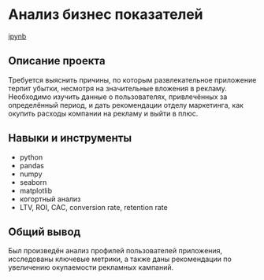 # Анализ бизнес показателей
[ipynb](https://github.com/zheniaDA/Portfolio/blob/main/%D0%90%D0%BD%D0%B0%D0%BB%D0%B8%D0%B7%20%D0%B1%D0%B8%D0%B7%D0%BD%D0%B5%D1%81%20%D0%BF%D0%BE%D0%BA%D0%B0%D0%B7%D0%B0%D1%82%D0%B5%D0%BB%D0%B5%D0%B9/%D0%B0%D0%BD%D0%B0%D0%BB%D0%B8%D0%B7_%D0%B1%D0%B8%D0%B7%D0%BD%D0%B5%D1%81_%D0%BF%D0%BE%D0%BA%D0%B0%D0%B7%D0%B0%D1%82%D0%B5%D0%BB%D0%B5%D0%B9.ipynb)
## Описание проекта
Требуется выяснить причины, по которым развлекательное приложение терпит убытки, несмотря на значительные вложения в рекламу. Необходимо изучить данные о пользователях, привлечённых за определённый период, и дать рекомендации отделу маркетинга, как окупить расходы компании на рекламу и выйти в плюс. 
## Навыки и инструменты
* python
* pandas
* numpy
* seaborn
* matplotlib
* когортный анализ
* LTV, ROI, CAC, conversion rate, retention rate
## Общий вывод
Был произведён анализ профилей пользователей приложения, исследованы ключевые метрики, а также даны рекомендации по увеличению окупаемости рекламных кампаний.

